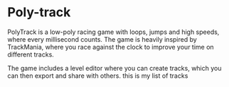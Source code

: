 # Poly-track
PolyTrack is a low-poly racing game with loops, jumps and high speeds, where every millisecond counts. The game is heavily inspired by TrackMania, where you race against the clock to improve your time on different tracks.

The game includes a level editor where you can create tracks, which you can then export and share with others.
this is my list of tracks

